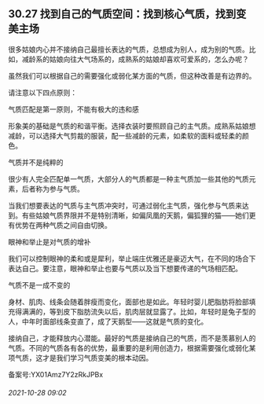 ## 30.27 找到自己的气质空间：找到核心气质，找到变美主场
很多姑娘内心并不接纳自己最擅长表达的气质，总想成为别人，成为别的气质。比如，减龄系的姑娘向往大气场系的，成熟系的姑娘却喜欢可爱系的，怎么办呢？



虽然我们可以根据自己的需要强化或弱化某方面的气质，但这种改善是有边界的。



请注意以下四点原则：



气质匹配是第一原则，不能有极大的违和感
 



形象美的基础是气质的和谐平衡。选择衣装时要照顾自己的主气质。成熟系姑娘想减龄，可以选择大气剪裁的服装，配一些减龄的元素，如柔软的面料或轻柔的颜色。



气质并不是纯粹的
 



很少有人完全匹配单一气质，大部分人的气质都是一种主气质加一些其他的气质元素，后者称为参与气质。



当我们想要表达的气质与主气质冲突时，可通过弱化主气质，强化参与气质来达到。有些姑娘气质界限并不是特别清晰，如偏凤凰的天鹅，偏狐狸的猫——她们更有优势在两种气质之间自由切换。



眼神和举止是对气质的增补
 



我们可以控制眼神的柔和或是犀利，举止端庄优雅还是豪迈大气，在不同的场合下表达自己。要注意，眼神和举止也要与气质以及当下想要传递的气场相匹配。



气质不是一成不变的
 



身材、肌肉、线条会随着胖瘦而变化，面部也是如此。年轻时婴儿肥脂肪将脸部填充得满满的，等到皮下脂肪流失以后，肌肉层就显露了。比如，年轻时是兔子型的人，中年时面部线条变直了，成了天鹅型——这就是气质的变化。



接纳自己，才能释放内心潜能。最好的气质是接纳自己的气质，而不是羡慕别人的气质。不同的气质各有各的优势，最重要的是利用创造力，根据需要强化或弱化某项气质，这才是我们学习气质变美的根本动因。



备案号:YX01Amz7Y2zRkJPBx


###### 2021-10-28 09:02
